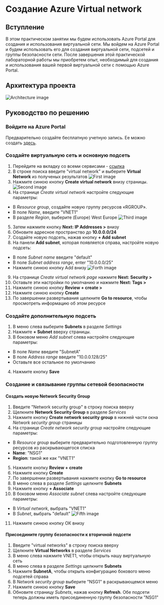 # **Создание Azure Virtual network**

## **Вступление**

В этом практическом занятии мы будем использовать Azure Portal для создания и использования виртуальной сети. Мы войдем на Azure Portal и будем использовать его для создания виртуальной сети, подсетей и группы безопасности сети. После завершения этой практической лабораторной работы мы приобретем опыт, необходимый для создания и использования вашей первой виртуальной сети с помощью Azure Portal.

## **Архитектура проекта**

![Architecture image](./images/creating_azure_virtual_network/Architecture.png)

## **Руководство по решению**

### **Войдите на Azure Portal**

Предварительно создайте бесплатную учетную запись. Ее можно создать [здесь](https://azure.microsoft.com/ru-ru/free/).

### **Создайте виртуальную сеть и основную подсеть**

1. Перейдите на вкладку со всеми сервисами - [ссылка](https://portal.azure.com/#allservices)
2. В строке поиска введите "virtual network" и выберите **Virtual Network** из полученых результатов
![First image](./images/creating_azure_virtual_network/1.png)
3. Нажмите синюю кнопку **Create virtual network** внизу страницы.
![Second image](./images/creating_azure_virtual_network/2.png)
4. На странице _Create virtual network_ настройте следующие параметры:
- В _Resource group_, создайте новую группу ресурсов «RGROUP».
- В поле _Name_, введите "VNET1"
- В разделе _Region_, выберите (Europe) West Europe
![Third image](./images/creating_azure_virtual_network/3.png)
5. Затем нажмите кнопку  **Next: IP Addresses >** внизу
6. Обновите адресное пространство до **10.0.0.0/24**
7. Создайте новую подсеть, нажав кнопку **+ Add subnet**
8. На панели **Add subnet**, которая появляется справа, настройте новую подсеть:
- В поле _Subnet name_ введите "default"
- В поле _Subnet address range_, enter "10.0.0.0/25"
- Нажмите синюю кнопку Add внизу
![Forth image](./images/creating_azure_virtual_network/4.png)
9. На странице _Create virtual network page_ нажмите **Next: Security >**
10. Оставьте эти настройки по умолчанию и нажмите **Next: Tags >**
11. Нажмите синюю кнопку **Review + create >**
12. Нажмите синюю кнопку **Create**
13. По завершении развертывания щелкните **Go to resource**, чтобы просмотреть информацию об этом ресурсe

### **Создайте дополнительную подсеть**

1. В меню слева выберите **Subnets** в разделе _Settings_
2. Нажмите **+ Subnet** вверху страницы.
3. В боковом меню _Add subnet_ слева настройте следующие параметры:
- В поле _Name_ введите "SubnetA"
- В поле _Address range_ введите "10.0.0.128/25"
- Оставьте все остальное по умолчанию
4. Нажмите кнопку **Save**

### **Создание и связывание группы сетевой безопасности**

#### **Создать новую Network Security Group**

1. Введите "Network security group" в строку поиска вверху
2. Щелкните **Network Security Group** в разделе _Services_
3. Нажмите кнопку **Create network security group** в нижней части окна _Network security group_ страницы
4. На странице _Create network security group_ настройте следующие параметры:
- В _Resource group_ выберите предварительно подготовленную группу ресурсов из раскрывающегося списка
- **Name**: "NSG1"
- **Region**: такой же как "VNET1"
5. Нажмите кнопку **Review + create**
6. Нажмите кнопку **Create**
7. По завершении развертывания нажмите кнопку **Go to resource**
8. В меню слева в разделе _Settings_ щелкните **Subnets**
9. Нажмите кнопку **+ Associate**
10. В боковом меню _Associate subnet_ слева настройте следующие параметры:
- В _Virtual network_, выбрать "VNET1"
- В _Subnet_, выбрать "default"
![Fifth image](./images/creating_azure_virtual_network/5.png)
11. Нажмите синюю кнопку ОК внизу

#### **Присоедините группу безопасности к вторичной подсети**

1. Введите "virtual networks" в строку поиска вверху
2. Щелкните **Virtual Networks** в разделе _Services_
3. В меню слева нажмите VNET1, чтобы открыть нашу виртуальную сеть
4. В меню слева в разделе _Settings_ щелкните **Subnets**
5. Нажмите **SubnetA**, чтобы открыть конфигурацию бокового меню подсетей справа
6. В _Network security group_ выберите "NSG1" в раскрывающемся меню
7. Нажмите синюю кнопку **Save**
8. Обновите страницу _Subnets_, нажав кнопку **Refresh**. Обе подсети теперь должны иметь присоединенную группу безопасности "NSG1"